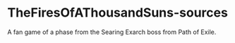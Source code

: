 # TheFiresOfAThousandSuns-sources
A fan game of a phase from the Searing Exarch boss from Path of Exile.
